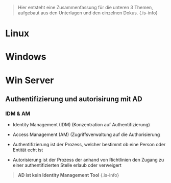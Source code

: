 <!-- TITLE: Vordiplom BS Doku -->
<!-- SUBTITLE: Dokumentation für die BS Vordiplomprüfung -->

> Hier entsteht eine Zusammenfassung für die unteren 3 Themen, aufgebaut aus den Unterlagen und den einzelnen Dokus.
{.is-info}

# Linux
# Windows
# Win Server

##  Authentifizierung und autorisirung mit AD
### IDM & AM
* Identity Management (IDM) (Konzentration auf Authentifizierung)
* Access Management (AM) (Zugriffsverwaltung auf die Authorisierung

* Authentifizierung ist der Prozess, welcher bestimmt ob eine Person oder Entität echt ist
* Autorisierung ist der Prozess der anhand von Richtlinien den Zugang zu einer authentifizierten Stelle erlaub oder verweigert
> **AD ist kein Identity Management Tool**
{.is-info}
